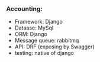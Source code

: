 ### Accounting:
- Framework: Django
- Dataase: MySql
- ORM: Django
- Message queue: rabbitmq
- API: DRF (exposing by Swagger)
- testing: native of django
